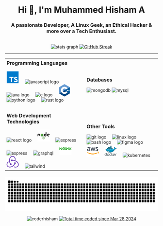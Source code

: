 <h1 align="center">Hi 👋, I'm Muhammed Hisham A</h1>
<h3 align="center">A passionate Developer, A Linux Geek, an Ethical Hacker & more over a Tech Enthusiast.</h3>
<br>

<div align="center">
  <img src="https://github-readme-stats.vercel.app/api?username=coderhisham&hide_title=false&hide_rank=false&show_icons=true&include_all_commits=true&count_private=true&disable_animations=false&theme=blue-green&locale=en&hide_border=false&order=1" height="150" alt="stats graph" width="500" />
  <a href="https://git.io/streak-stats"><img src="https://streak-stats.demolab.com?user=coderhisham&theme=blue-green" height="150" alt="GitHub Streak" width="500"/></a>
</div>
<hr>
<div id="image-table" align="center">
    <table>
        <tr>
            <td style="padding:5px">
              <h3 style="margin-top: 0px; paddding-top:0px;">Programming Languages</h3>
                <img src="https://raw.githubusercontent.com/devicons/devicon/master/icons/typescript/typescript-original.svg" alt="typescript" width="40" height="40"/>
                <img width="12" />
                <img src="https://cdn.jsdelivr.net/gh/devicons/devicon/icons/javascript/javascript-original.svg" height="40" alt="javascript logo"  />
                <img width="12" />
                <img src="https://cdn.jsdelivr.net/gh/devicons/devicon/icons/java/java-original.svg" height="40" alt="java logo"  />
                <img width="12" />
                <img src="https://cdn.jsdelivr.net/gh/devicons/devicon/icons/c/c-original.svg" height="40" alt="c logo"  />
                <img width="12" />
                <img src="https://raw.githubusercontent.com/devicons/devicon/master/icons/cplusplus/cplusplus-original.svg" alt="cplusplus" width="40" height="40"/>
                <img width="12" />
                <img src="https://cdn.jsdelivr.net/gh/devicons/devicon/icons/python/python-original.svg" height="40" alt="python logo"  />
                <img width="12" />
                <img src="https://cdn.simpleicons.org/rust/ffffff" height="40" alt="rust logo"/>
            </td>
          <td style="padding:5px">
                <h3>Databases</h3>
                <img src="https://cdn.jsdelivr.net/gh/devicons/devicon/icons/mongodb/mongodb-original.svg" alt="mongodb" width="40" height="40"/>
                <img src="https://ik.imagekit.io/coderhisham/my-sql?updatedAt=1721630071786" alt="mysql" width="40" height="40"/>
            </td>
        </tr>
        <tr>
            <td style="padding:5px">
                <h3>Web Development Technologies</h3>
                <img src="https://cdn.jsdelivr.net/gh/devicons/devicon/icons/react/react-original.svg" height="40" alt="react logo"  />
                <img width="12" />
                <img src="https://raw.githubusercontent.com/devicons/devicon/master/icons/nodejs/nodejs-original-wordmark.svg" alt="nodejs" width="40" height="40"/>
                <img width="12" />
                <img src="https://ik.imagekit.io/coderhisham/express%20Logo?updatedAt=1721628640014" alt="express" width="40" height="40"/>
                <img width="12" />
                <img src="https://ik.imagekit.io/coderhisham/next-js-icon-seeklogo.svg?updatedAt=1721629179031" alt="express" width="42" height="42"/>
                <img width="12" />
                <img src="https://www.vectorlogo.zone/logos/graphql/graphql-icon.svg" alt="graphql" width="40" height="40"/>
                <img width="12" />
                <img src="https://raw.githubusercontent.com/devicons/devicon/master/icons/nginx/nginx-original.svg" alt="nginx" width="40" height="40"/>
                <img width="12" />
                <img src="https://raw.githubusercontent.com/devicons/devicon/master/icons/redux/redux-original.svg" alt="redux" width="40" height="40"/>
                <img width="12" />
                <img src="https://www.vectorlogo.zone/logos/tailwindcss/tailwindcss-icon.svg" alt="tailwind" width="40" height="40"/>
                <img width="12" />
                <!--<img src="https://raw.githubusercontent.com/devicons/devicon/master/icons/bootstrap/bootstrap-plain-wordmark.svg" alt="bootstrap" width="40" height="40"/>-->
            </td>
            <td style="padding:5px">
                <h3>Other Tools</h3>
                <img src="https://cdn.jsdelivr.net/gh/devicons/devicon/icons/git/git-original.svg" height="40" alt="git logo"  />
                <img width="12" />
                <img src="https://cdn.jsdelivr.net/gh/devicons/devicon/icons/linux/linux-original.svg" height="40" alt="linux logo"  />
                <img width="12" />
                <img src="https://cdn.jsdelivr.net/gh/devicons/devicon/icons/bash/bash-original.svg" height="40" alt="bash logo"  />
                <img width="12" />
                <img src="https://cdn.jsdelivr.net/gh/devicons/devicon/icons/figma/figma-original.svg" height="40" alt="figma logo"  />
                <img width="12" />
                <img src="https://raw.githubusercontent.com/devicons/devicon/master/icons/amazonwebservices/amazonwebservices-original-wordmark.svg" alt="aws" width="40" height="40"/> 
                <img width="12" />
                <img src="https://raw.githubusercontent.com/devicons/devicon/master/icons/docker/docker-original-wordmark.svg" alt="docker" width="40" height="40"/>
                <img width="12" />
                <img src="https://www.vectorlogo.zone/logos/kubernetes/kubernetes-icon.svg" alt="kubernetes" width="40" height="40"/>
            </td>
        </tr>
    </table>
</div>

###

<div align="center"><img src="https://raw.githubusercontent.com/coderhisham/coderhisham/output/snake.svg" alt="Snake animation" /></div>
<p align="center"> <img src="https://komarev.com/ghpvc/?username=coderhisham&label=Profile%20views&color=0e75b6&style=flat" alt="coderhisham" /> <a href="https://wakatime.com/@018e82dc-399b-4b20-a496-79b1527d0a44">
<img src="https://wakatime.com/badge/user/018e82dc-399b-4b20-a496-79b1527d0a44.svg" alt="Total time coded since Mar 28 2024" /></a> </p>

</div>
